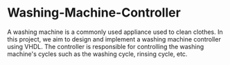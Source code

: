 # Washing-Machine-Controller
A washing machine is a commonly used appliance used to clean clothes. In this  project, we aim to design and implement a washing machine controller using VHDL.  The controller is responsible for controlling the washing machine's cycles such as the washing cycle, rinsing cycle, etc.
